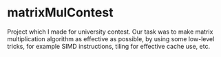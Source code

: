 # matrixMulContest
Project which I made for university contest. Our task was to make matrix
multiplication algorithm as effective as possible, by using some low-level tricks, for example SIMD
instructions, tiling for effective cache use, etc.
